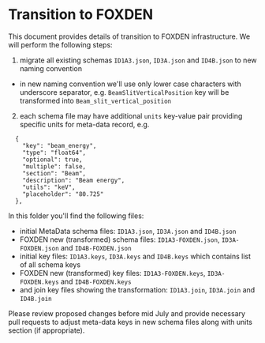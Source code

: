 # Transition to FOXDEN
This document provides details of transition to FOXDEN infrastructure.
We will perform the following steps:

1. migrate all existing schemas `ID1A3.json`, `ID3A.json` and `ID4B.json` to new
naming convention
  - in new naming convention we'll use only lower case characters with
  underscore separator, e.g. `BeamSlitVerticalPosition` key will be 
  transformed into `Beam_slit_vertical_position`
2. each schema file may have additional `units` key-value pair providing
specific units for meta-data record, e.g.
```
  {
    "key": "beam_energy",
    "type": "float64",
    "optional": true,
    "multiple": false,
    "section": "Beam",
    "description": "Beam energy",
    "utils": "keV",
    "placeholder": "80.725"
  },
```

In this folder you'll find the following files:
- initial MetaData schema files: `ID1A3.json`, `ID3A.json` and `ID4B.json`
- FOXDEN new (transformed) schema files:
`ID1A3-FOXDEN.json`, `ID3A-FOXDEN.json` and `ID4B-FOXDEN.json`
- initial key files: `ID1A3.keys`, `ID3A.keys` and `ID4B.keys` which contains
list of all schema keys
- FOXDEN new (transformed) key files:
`ID1A3-FOXDEN.keys`, `ID3A-FOXDEN.keys` and `ID4B-FOXDEN.keys`
- and join key files showing the transformation:
`ID1A3.join`, `ID3A.join` and `ID4B.join`

Please review proposed changes before mid July and provide necessary pull
requests to adjust meta-data keys in new schema files along with units section
(if appropriate).
